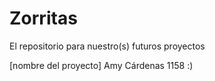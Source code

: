 # Zorritas
El repositorio para nuestro(s) futuros proyectos

[nombre del proyecto]
Amy Cárdenas
1158
:)